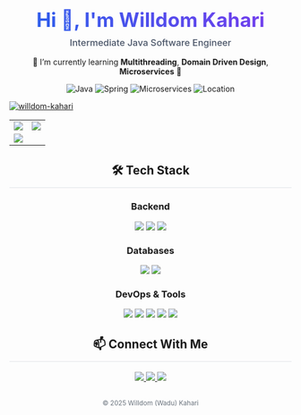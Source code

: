 <div align="center">

<!-- Header with Gradient Text -->
<h1 style="margin-bottom: 10px; font-size: 2.5em; background: -webkit-linear-gradient(45deg, #2563eb, #7c3aed); -webkit-background-clip: text; -webkit-text-fill-color: transparent;">
  Hi 👋, I'm Willdom Kahari
</h1>
<h3 style="margin-top: 0; color: #4a5568; font-weight: 500;">
  Intermediate Java Software Engineer
</h3>

🌱 I’m currently learning **Multithreading**, **Domain Driven Design**, **Microservices** 🌱
 
<!-- Badges -->
<p>
  <img alt="Java" src="https://img.shields.io/badge/Java-Intermediate-E76F00?style=for-the-badge&logo=openjdk&logoColor=white" />
  <img alt="Spring" src="https://img.shields.io/badge/Spring-6DB33F?style=for-the-badge&logo=spring&logoColor=white" />
  <img alt="Microservices" src="https://img.shields.io/badge/Microservices-Beginner-6C3483?style=for-the-badge" />
  <img alt="Location" src="https://img.shields.io/badge/-Harare%2C%20Zimbabwe-2d3436?style=for-the-badge&logo=map-marker&logoColor=white" />
</p>

<!-- Trophies -->
<p align="left"> 
  <a href="https://github.com/ryo-ma/github-profile-trophy">
    <img src="https://github-profile-trophy.vercel.app/?username=willdom-kahari&column=8&margin-w=15" alt="willdom-kahari" />
  </a>
</p>

<!-- Stats Grid -->
<table align="center">
  <tr>
    <td>
      <img src="https://github-readme-stats.vercel.app/api?username=willdom-kahari&show_icons=true&count_private=true&theme=transparent&hide_border=true" />
    </td>
    <td>
      <img src="https://github-readme-streak-stats.herokuapp.com/?user=willdom-kahari&theme=transparent&hide_border=true" />
    </td>
  </tr>
  <tr>
    <td colspan="2">
<!--       <img src="https://github-readme-stats.vercel.app/api/top-langs/?username=willdom-kahari&layout=compact&langs_count=8&theme=transparent&hide_border=true" /> -->
      <img src="https://github-readme-stats.vercel.app/api/top-langs/?username=willdom-kahari&layout=compact&theme=transparent&hide_border=true" />
    </td>
  </tr>
</table>

<!-- Tech Stack Section -->
<h2 align="center" style="border-bottom: 1px solid #e1e4e8; padding-bottom: 10px; margin-top: 30px;">
  🛠 Tech Stack
</h2>

### Backend
<p align="center">
  <img src="https://img.shields.io/badge/Java-E76F00?style=for-the-badge&logo=openjdk&logoColor=white" />
  <img src="https://img.shields.io/badge/Spring_Boot-6DB33F?style=for-the-badge&logo=spring&logoColor=white" />
  <img src="https://img.shields.io/badge/Spring_Security-6DB33F?style=for-the-badge&logo=spring&logoColor=white" />
</p>

### Databases
<p align="center">
  <img src="https://img.shields.io/badge/MySQL-4479A1?style=for-the-badge&logo=mysql&logoColor=white" />
  <img src="https://img.shields.io/badge/Microsoft_SQL_Server-CC2927?style=for-the-badge&logo=microsoft-sql-server&logoColor=white" />
</p>

### DevOps & Tools
<p align="center">
  <img src="https://img.shields.io/badge/Docker-2496ED?style=for-the-badge&logo=docker&logoColor=white" />
  <img src="https://img.shields.io/badge/Zabbix-DC382D?style=for-the-badge&logo=zabbix&logoColor=white" />
  <img src="https://img.shields.io/badge/Git-F05032?style=for-the-badge&logo=git&logoColor=white" />
  <img src="https://img.shields.io/badge/Postman-FF6C37?style=for-the-badge&logo=postman&logoColor=white" />
  <img src="https://img.shields.io/badge/Linux-FCC624?style=for-the-badge&logo=linux&logoColor=black" />
</p>

<!-- Contact Section -->
<h2 align="center" style="border-bottom: 1px solid #e1e4e8; padding-bottom: 10px; margin-top: 30px;">
  📫 Connect With Me
</h2>

<p align="center">
  <a href="https://linkedin.com/in/willdomkahari">
    <img src="https://img.shields.io/badge/LinkedIn-0077B5?style=for-the-badge&logo=linkedin&logoColor=white" />
  </a>
  <a href="mailto:developer.wadu@gmail.com">
    <img src="https://img.shields.io/badge/Gmail-D14836?style=for-the-badge&logo=gmail&logoColor=white" />
  </a>
  <a href="https://github.com/willdom-kahari">
    <img src="https://img.shields.io/badge/GitHub-181717?style=for-the-badge&logo=github&logoColor=white" />
  </a>
</p>

<!-- Footer -->
<p align="center" style="color: #6a737d; margin-top: 30px;">
  <sub>© 2025 Willdom (Wadu) Kahari</sub>
</p>

</div>

